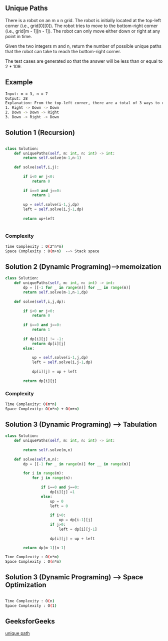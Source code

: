 ## Unique Paths
There is a robot on an m x n grid. The robot is initially located at the top-left corner (i.e., grid[0][0]). The robot tries to move to the bottom-right corner (i.e., grid[m - 1][n - 1]). The robot can only move either down or right at any point in time.

Given the two integers m and n, return the number of possible unique paths that the robot can take to reach the bottom-right corner.

The test cases are generated so that the answer will be less than or equal to 2 * 109.

 

## Example
```bash
Input: m = 3, n = 7
Output: 28
Explanation: From the top-left corner, there are a total of 3 ways to reach the bottom-right corner:
1. Right -> Down -> Down
2. Down -> Down -> Right
3. Down -> Right -> Down

```

## Solution 1 (Recursion)

```Python

class Solution:
    def uniquePaths(self, m: int, n: int) -> int:
        return self.solve(m-1,n-1)
    
    def solve(self,i,j):
        
        if i<0 or j<0:
            return 0
        
        if i==0 and j==0:
            return 1
            
        up = self.solve(i-1,j,dp)
        left = self.solve(i,j-1,dp)
        
        return up+left
        
```
### Complexity
 
```bash
Time Complexity : O(2^n*m)
Space Complexity : O(m+n)  --> Stack space
```
## Solution 2 (Dynamic Programing)-->memoization

```Python
class Solution:
    def uniquePaths(self, m: int, n: int) -> int:
        dp = [[-1 for _ in range(n)] for __ in range(m)]
        return self.solve(m-1,n-1,dp)
    
    def solve(self,i,j,dp):
        
        if i<0 or j<0:
            return 0
        
        if i==0 and j==0:
            return 1
        
        if dp[i][j] != -1:
            return dp[i][j]
        else:
        
            up = self.solve(i-1,j,dp)
            left = self.solve(i,j-1,dp)
        
            dp[i][j] = up + left
        
        return dp[i][j]
```
### Complexity
 
```bash
Time Complexity: O(m*n)
Space Complexity: O(m*n) + O(m+n)
```
## Solution 3 (Dynamic Programing) --> Tabulation
```Python
class Solution:
    def uniquePaths(self, m: int, n: int) -> int:
        
        return self.solve(m,n)
    
    def solve(self,m,n):
        dp = [[-1 for _ in range(n)] for __ in range(m)]
        
        for i in range(m):
            for j in range(n):
                
                if i==0 and j==0:
                    dp[i][j] =1
                else:
                    up = 0
                    left = 0
                    
                    if i>0:
                        up = dp[i-1][j]
                    if j>0:
                        left = dp[i][j-1]
                    
                    dp[i][j] = up + left
                
        return dp[m-1][n-1]

```
```bash
Time Complexity : O(n*m)
Space Complexity : O(n*m)
```
## Solution 3 (Dynamic Programing) --> Space Optimization
```Python


```
```bash
Time Complexity : O(n)
Space Complexity : O(1)
```
## GeeksforGeeks
[unique path](https://practice.geeksforgeeks.org/problems/number-of-unique-paths5339/1)
